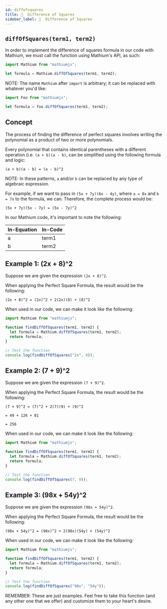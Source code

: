 ```yaml
---
id: diffofsquares
title: 🏢  Difference of Squares
sidebar_label: 🏢  Difference of Squares
---
```


## `diffOfSquares(term1, term2)`

In order to implement the difference of squares formula in our code with Mathium, we must call the function using Mathium's API, as such:

```ts
import Mathium from "mathiumjs";

let formula = Mathium.diffOfSquares(term1, term2);
```

NOTE: The name `Mathium` after `import` is arbitrary; it can be replaced with whatever you'd like:

```ts
import Foo from "mathiumjs";

let formula = foo.diffOfSquares(term1, term2);
```

## Concept

The process of finding the difference of perfect squares involves writing the polynomial as a product of two or more polynomials.

Every polynomial that contains identical parentheses with a different operation (i.e. `(a + b)(a - b)`, can be simplified using the following formula and logic:

```
(a + b)(a - b) = (a - b)^2
```

NOTE: In these patterns, `a` and/or `b` can be replaced by any type of algebraic expression.

For example, if we want to pass in `(5x + 7y)(6x - 4y)`, where `a = 8x` and `b = 7x` to the formula, we can. Therefore, the complete process would be:

```
(5x + 7y)(5x - 7y) = (5x - 7y)^2
```

In our Mathium code, it's important to note the following:

| In-Equation | In-Code |
| ----------- | ------- |
| a           | term1   |
| b           | term2   |

## Example 1: (2x + 8)^2

Suppose we are given the expression `(2x + 8)^2`.

When applying the Perfect Square Formula, the result would be the following:

```
(2x + 8)^2 = (2x)^2 + 2(2x)(8) + (8)^2
```

When used in our code, we can make it look like the following:

```ts
import Mathium from "mathiumjs";

function findDiffOfSquares(term1, term2) {
  let formula = Mathium.diffOfSquares(term1, term2);
  return formula;
}

// Test the function
console.log(findDiffOfSquares("2x", 8));
```

## Example 2: (7 + 9)^2

Suppose we are given the expression `(7 + 9)^2`.

When applying the Perfect Square Formula, the result would be the following:

```
(7 + 9)^2 = (7)^2 + 2(7)(9) + (9)^2

= 49 + 126 + 81

= 256
```

When used in our code, we can make it look like the following:

```ts
import Mathium from "mathiumjs";

function findDiffOfSquares(term1, term2) {
  let formula = Mathium.diffOfSquares(term1, term2);
  return formula;
}

// Test the function
console.log(findDiffOfSquares(7, 9));
```

## Example 3: (98x + 54y)^2

Suppose we are given the expression `(98x + 54y)^2`.

When applying the Perfect Square Formula, the result would be the following:

```
(98x + 54y)^2 = (98x)^2 + 2(98x)(54y) + (54y)^2
```

When used in our code, we can make it look like the following:

```ts
import Mathium from "mathiumjs";

function findDiffOfSquares(term1, term2) {
  let formula = Mathium.diffOfSquares(term1, term2);
  return formula;
}

// Test the function
console.log(findDiffOfSquares("98x", "54y"));
```

REMEMBER: These are just examples. Feel free to take this function (and any other one that we offer) and customize them to your heart's desire.
